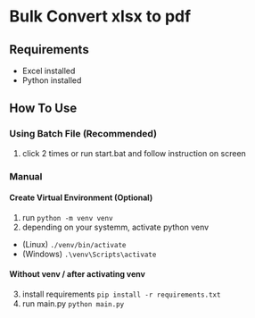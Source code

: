 # Bulk Convert xlsx to pdf

## Requirements
- Excel installed
- Python installed

## How To Use
### Using Batch File (Recommended)
1. click 2 times or run start.bat and follow instruction on screen
### Manual
#### Create Virtual Environment (Optional)
1. run `python -m venv venv`
2. depending on your systemm, activate python venv
  - (Linux) `./venv/bin/activate`
  - (Windows) `.\venv\Scripts\activate`
#### Without venv / after activating venv
3. install requirements `pip install -r requirements.txt`
4. run main.py `python main.py`
